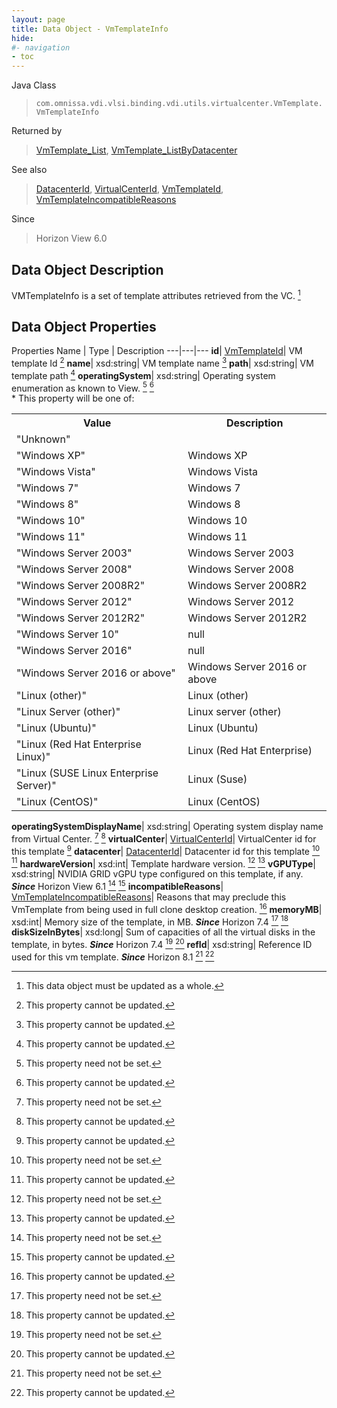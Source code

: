 ```yaml
---
layout: page
title: Data Object - VmTemplateInfo
hide:
#- navigation
- toc
---
```






Java Class
> `com.omnissa.vdi.vlsi.binding.vdi.utils.virtualcenter.VmTemplate.VmTemplateInfo`

Returned by
> [VmTemplate_List](vdi.utils.virtualcenter.VmTemplate.md#list), [VmTemplate_ListByDatacenter](vdi.utils.virtualcenter.VmTemplate.md#listByDatacenter)

See also
> [DatacenterId](vdi.entity.DatacenterId.md), [VirtualCenterId](vdi.entity.VirtualCenterId.md), [VmTemplateId](vdi.entity.VmTemplateId.md), [VmTemplateIncompatibleReasons](vdi.utils.virtualcenter.VmTemplate.VmTemplateIncompatibleReasons.md)

Since
> Horizon View 6.0


## Data Object Description

VMTemplateInfo is a set of template attributes retrieved from the VC.
 [^167]



## Data Object Properties
Properties
Name |  Type |  Description
---|---|---
**id**| [VmTemplateId](vdi.entity.VmTemplateId.md)|  VM template Id [^2]
**name**|  xsd:string|  VM template name [^2]
**path**|  xsd:string|  VM template path [^2]
**operatingSystem**|  xsd:string|  Operating system enumeration as known to View. [^1] [^2] <br>* This property will be one of:<br><table><tr><th>Value</th><th>Description</th></tr><tr><td>"Unknown"</td><td></td></tr><tr><td>"Windows XP"</td><td>Windows XP</td></tr><tr><td>"Windows Vista"</td><td>Windows Vista</td></tr><tr><td>"Windows 7"</td><td>Windows 7</td></tr><tr><td>"Windows 8"</td><td>Windows 8</td></tr><tr><td>"Windows 10"</td><td>Windows 10</td></tr><tr><td>"Windows 11"</td><td>Windows 11</td></tr><tr><td>"Windows Server 2003"</td><td>Windows Server 2003</td></tr><tr><td>"Windows Server 2008"</td><td>Windows Server 2008</td></tr><tr><td>"Windows Server 2008R2"</td><td>Windows Server 2008R2</td></tr><tr><td>"Windows Server 2012"</td><td>Windows Server 2012</td></tr><tr><td>"Windows Server 2012R2"</td><td>Windows Server 2012R2</td></tr><tr><td>"Windows Server 10"</td><td>null</td></tr><tr><td>"Windows Server 2016"</td><td>null</td></tr><tr><td>"Windows Server 2016 or above"</td><td>Windows Server 2016 or above</td></tr><tr><td>"Linux (other)"</td><td>Linux (other)</td></tr><tr><td>"Linux Server (other)"</td><td>Linux server (other)</td></tr><tr><td>"Linux (Ubuntu)"</td><td>Linux (Ubuntu)</td></tr><tr><td>"Linux (Red Hat Enterprise Linux)"</td><td>Linux (Red Hat Enterprise)</td></tr><tr><td>"Linux (SUSE Linux Enterprise Server)"</td><td>Linux (Suse)</td></tr><tr><td>"Linux (CentOS)"</td><td>Linux (CentOS)</td></tr></table>
**operatingSystemDisplayName**|  xsd:string|  Operating system display name from Virtual Center. [^1] [^2]
**virtualCenter**| [VirtualCenterId](vdi.entity.VirtualCenterId.md)|  VirtualCenter id for this template [^2]
**datacenter**| [DatacenterId](vdi.entity.DatacenterId.md)|  Datacenter id for this template [^1] [^2]
**hardwareVersion**|  xsd:int|  Template hardware version. [^1] [^2]
**vGPUType**|  xsd:string|  NVIDIA GRID vGPU type configured on this template, if any.  **_Since_** Horizon View 6.1 [^1] [^2]
**incompatibleReasons**| [VmTemplateIncompatibleReasons](vdi.utils.virtualcenter.VmTemplate.VmTemplateIncompatibleReasons.md)|  Reasons that may preclude this VmTemplate from being used in full clone desktop creation. [^2]
**memoryMB**|  xsd:int|  Memory size of the template, in MB.  **_Since_** Horizon 7.4 [^1] [^2]
**diskSizeInBytes**|  xsd:long|  Sum of capacities of all the virtual disks in the template, in bytes.  **_Since_** Horizon 7.4 [^1] [^2]
**refId**|  xsd:string|  Reference ID used for this vm template.  **_Since_** Horizon 8.1 [^1] [^2]


 


[^1]: This property need not be set.
[^2]: This property cannot be updated.
[^167]: This data object must be updated as a whole.
